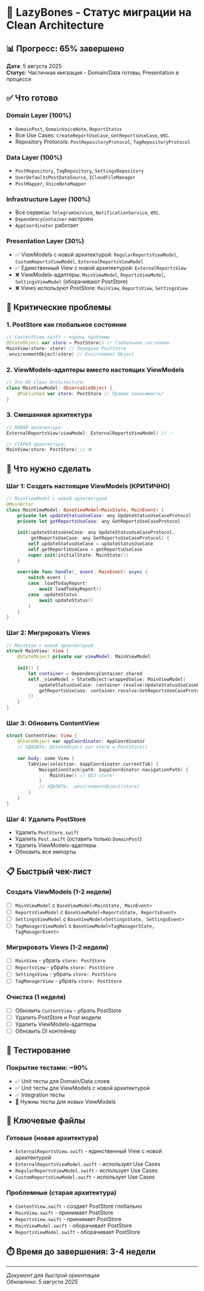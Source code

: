# 🚀 LazyBones - Статус миграции на Clean Architecture

## 📊 Прогресс: 65% завершено

**Дата**: 5 августа 2025  
**Статус**: Частичная миграция - Domain/Data готовы, Presentation в процессе

## ✅ Что готово

### Domain Layer (100%)
- `DomainPost`, `DomainVoiceNote`, `ReportStatus`
- Все Use Cases: `CreateReportUseCase`, `GetReportsUseCase`, etc.
- Repository Protocols: `PostRepositoryProtocol`, `TagRepositoryProtocol`

### Data Layer (100%)
- `PostRepository`, `TagRepository`, `SettingsRepository`
- `UserDefaultsPostDataSource`, `ICloudFileManager`
- `PostMapper`, `VoiceNoteMapper`

### Infrastructure Layer (100%)
- Все сервисы: `TelegramService`, `NotificationService`, etc.
- `DependencyContainer` настроен
- `AppCoordinator` работает

### Presentation Layer (30%)
- ✅ ViewModels с новой архитектурой: `RegularReportsViewModel`, `CustomReportsViewModel`, `ExternalReportsViewModel`
- ✅ Единственный View с новой архитектурой: `ExternalReportsView`
- ❌ ViewModels-адаптеры: `MainViewModel`, `ReportsViewModel`, `SettingsViewModel` (оборачивают PostStore)
- ❌ Views используют PostStore: `MainView`, `ReportsView`, `SettingsView`

## 🚨 Критические проблемы

### 1. PostStore как глобальное состояние
```swift
// ContentView.swift - корень проблемы
@StateObject var store = PostStore() // Глобальное состояние
MainView(store: store) // Передача PostStore
.environmentObject(store) // Environment Object
```

### 2. ViewModels-адаптеры вместо настоящих ViewModels
```swift
// Это НЕ Clean Architecture:
class MainViewModel: ObservableObject {
    @Published var store: PostStore // Прямая зависимость!
}
```

### 3. Смешанная архитектура
```swift
// НОВАЯ архитектура:
ExternalReportsView(viewModel: ExternalReportsViewModel) // ✅

// СТАРАЯ архитектура:
MainView(store: PostStore) // ❌
```

## 🎯 Что нужно сделать

### Шаг 1: Создать настоящие ViewModels (КРИТИЧНО)
```swift
// MainViewModel с новой архитектурой
@MainActor
class MainViewModel: BaseViewModel<MainState, MainEvent> {
    private let updateStatusUseCase: any UpdateStatusUseCaseProtocol
    private let getReportsUseCase: any GetReportsUseCaseProtocol
    
    init(updateStatusUseCase: any UpdateStatusUseCaseProtocol,
         getReportsUseCase: any GetReportsUseCaseProtocol) {
        self.updateStatusUseCase = updateStatusUseCase
        self.getReportsUseCase = getReportsUseCase
        super.init(initialState: MainState())
    }
    
    override func handle(_ event: MainEvent) async {
        switch event {
        case .loadTodayReport:
            await loadTodayReport()
        case .updateStatus:
            await updateStatus()
        }
    }
}
```

### Шаг 2: Мигрировать Views
```swift
// MainView с новой архитектурой
struct MainView: View {
    @StateObject private var viewModel: MainViewModel
    
    init() {
        let container = DependencyContainer.shared
        self._viewModel = StateObject(wrappedValue: MainViewModel(
            updateStatusUseCase: container.resolve(UpdateStatusUseCaseProtocol.self)!,
            getReportsUseCase: container.resolve(GetReportsUseCaseProtocol.self)!
        ))
    }
}
```

### Шаг 3: Обновить ContentView
```swift
struct ContentView: View {
    @StateObject var appCoordinator: AppCoordinator
    // УДАЛИТЬ: @StateObject var store = PostStore()
    
    var body: some View {
        TabView(selection: $appCoordinator.currentTab) {
            NavigationStack(path: $appCoordinator.navigationPath) {
                MainView() // БЕЗ store!
            }
            // УДАЛИТЬ: .environmentObject(store)
        }
    }
}
```

### Шаг 4: Удалить PostStore
- Удалить `PostStore.swift`
- Удалить `Post.swift` (оставить только `DomainPost`)
- Удалить ViewModels-адаптеры
- Обновить все импорты

## 📋 Быстрый чек-лист

### Создать ViewModels (1-2 недели)
- [ ] `MainViewModel` с `BaseViewModel<MainState, MainEvent>`
- [ ] `ReportsViewModel` с `BaseViewModel<ReportsState, ReportsEvent>`
- [ ] `SettingsViewModel` с `BaseViewModel<SettingsState, SettingsEvent>`
- [ ] `TagManagerViewModel` с `BaseViewModel<TagManagerState, TagManagerEvent>`

### Мигрировать Views (1-2 недели)
- [ ] `MainView` - убрать `store: PostStore`
- [ ] `ReportsView` - убрать `store: PostStore`
- [ ] `SettingsView` - убрать `store: PostStore`
- [ ] `TagManagerView` - убрать `store: PostStore`

### Очистка (1 неделя)
- [ ] Обновить `ContentView` - убрать PostStore
- [ ] Удалить PostStore и Post модели
- [ ] Удалить ViewModels-адаптеры
- [ ] Обновить DI контейнер

## 🧪 Тестирование

### Покрытие тестами: ~90%
- ✅ Unit тесты для Domain/Data слоев
- ✅ Unit тесты для ViewModels с новой архитектурой
- ✅ Integration тесты
- 🔄 Нужны тесты для новых ViewModels

## 📁 Ключевые файлы

### Готовые (новая архитектура)
- `ExternalReportsView.swift` - единственный View с новой архитектурой
- `ExternalReportsViewModel.swift` - использует Use Cases
- `RegularReportsViewModel.swift` - использует Use Cases
- `CustomReportsViewModel.swift` - использует Use Cases

### Проблемные (старая архитектура)
- `ContentView.swift` - создает PostStore глобально
- `MainView.swift` - принимает PostStore
- `ReportsView.swift` - принимает PostStore
- `MainViewModel.swift` - оборачивает PostStore
- `ReportsViewModel.swift` - оборачивает PostStore

## ⏱️ Время до завершения: 3-4 недели

---

*Документ для быстрой ориентации*  
*Обновлено: 5 августа 2025* 